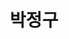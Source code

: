 ---
layout: hubs
key: Q12597050
title: 박정구
name: 박정구
description: 금호그룹 회장
score: 0.0067454687495917525
degree: 7
---